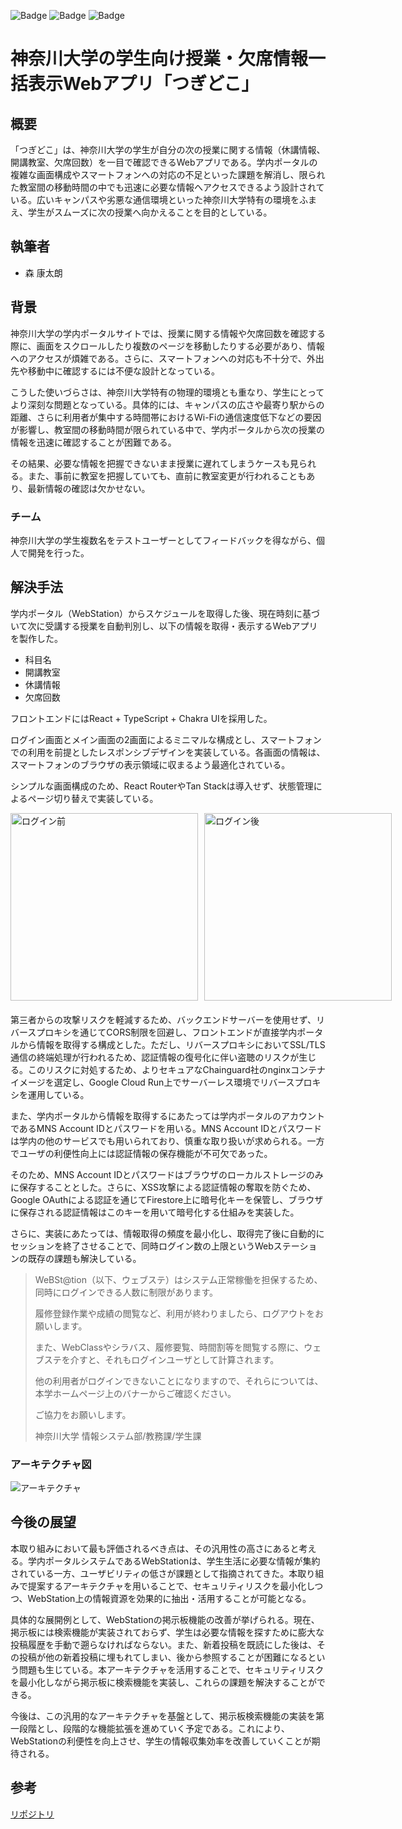 <p>
<!-- DEPLOY_COMMIT -->
<img src="https://img.shields.io/badge/Commit-f6944de-blue?logo=github" alt="Badge">
<!-- /DEPLOY_COMMIT -->
<!-- DEPLOY_DIGEST -->
<img src="https://img.shields.io/badge/Image%20Digest-0a9cde2-green?logo=docker" alt="Badge">
<!-- /DEPLOY_DIGEST -->
<!-- SECURITY_CHECK -->
<img src="https://img.shields.io/badge/Security%20Check-success-green?logo=socket" alt="Badge">
<!-- /SECURITY_CHECK -->
</p>

# 神奈川大学の学生向け授業・欠席情報一括表示Webアプリ「つぎどこ」

## 概要

「つぎどこ」は、神奈川大学の学生が自分の次の授業に関する情報（休講情報、開講教室、欠席回数）を一目で確認できるWebアプリである。学内ポータルの複雑な画面構成やスマートフォンへの対応の不足といった課題を解消し、限られた教室間の移動時間の中でも迅速に必要な情報へアクセスできるよう設計されている。広いキャンパスや劣悪な通信環境といった神奈川大学特有の環境をふまえ、学生がスムーズに次の授業へ向かえることを目的としている。

## 執筆者

- 森 康太朗

## 背景

神奈川大学の学内ポータルサイトでは、授業に関する情報や欠席回数を確認する際に、画面をスクロールしたり複数のページを移動したりする必要があり、情報へのアクセスが煩雑である。さらに、スマートフォンへの対応も不十分で、外出先や移動中に確認するには不便な設計となっている。

こうした使いづらさは、神奈川大学特有の物理的環境とも重なり、学生にとってより深刻な問題となっている。具体的には、キャンパスの広さや最寄り駅からの距離、さらに利用者が集中する時間帯におけるWi-Fiの通信速度低下などの要因が影響し、教室間の移動時間が限られている中で、学内ポータルから次の授業の情報を迅速に確認することが困難である。

その結果、必要な情報を把握できないまま授業に遅れてしまうケースも見られる。また、事前に教室を把握していても、直前に教室変更が行われることもあり、最新情報の確認は欠かせない。

### チーム

神奈川大学の学生複数名をテストユーザーとしてフィードバックを得ながら、個人で開発を行った。

## 解決手法

学内ポータル（WebStation）からスケジュールを取得した後、現在時刻に基づいて次に受講する授業を自動判別し、以下の情報を取得・表示するWebアプリを製作した。

- 科目名
- 開講教室
- 休講情報
- 欠席回数

フロントエンドにはReact + TypeScript + Chakra UIを採用した。

ログイン画面とメイン画面の2画面によるミニマルな構成とし、スマートフォンでの利用を前提としたレスポンシブデザインを実装している。各画面の情報は、スマートフォンのブラウザの表示領域に収まるよう最適化されている。

シンプルな画面構成のため、React RouterやTan Stackは導入せず、状態管理によるページ切り替えで実装している。

<div style="display: flex; gap: 10px; margin-bottom: 20px;">
  <img src="./img/screenshot_before_login.png" alt="ログイン前" width="300">
  <img src="./img/screenshot_after_login.png" alt="ログイン後" width="300">
</div>

第三者からの攻撃リスクを軽減するため、バックエンドサーバーを使用せず、リバースプロキシを通じてCORS制限を回避し、フロントエンドが直接学内ポータルから情報を取得する構成とした。ただし、リバースプロキシにおいてSSL/TLS通信の終端処理が行われるため、認証情報の復号化に伴い盗聴のリスクが生じる。このリスクに対処するため、よりセキュアなChainguard社のnginxコンテナイメージを選定し、Google Cloud Run上でサーバーレス環境でリバースプロキシを運用している。

また、学内ポータルから情報を取得するにあたっては学内ポータルのアカウントであるMNS Account IDとパスワードを用いる。MNS Account IDとパスワードは学内の他のサービスでも用いられており、慎重な取り扱いが求められる。一方でユーザの利便性向上には認証情報の保存機能が不可欠であった。

そのため、MNS Account IDとパスワードはブラウザのローカルストレージのみに保存することとした。さらに、XSS攻撃による認証情報の奪取を防ぐため、Google OAuthによる認証を通じてFirestore上に暗号化キーを保管し、ブラウザに保存される認証情報はこのキーを用いて暗号化する仕組みを実装した。

さらに、実装にあたっては、情報取得の頻度を最小化し、取得完了後に自動的にセッションを終了させることで、同時ログイン数の上限というWebステーションの既存の課題も解決している。

> WeBSt@tion（以下、ウェブステ）はシステム正常稼働を担保するため、同時にログインできる人数に制限があります。
> 
> 履修登録作業や成績の閲覧など、利用が終わりましたら、ログアウトをお願いします。
> 
> また、WebClassやシラバス、履修要覧、時間割等を閲覧する際に、ウェブステを介すと、それもログインユーザとして計算されます。
> 
> 他の利用者がログインできないことになりますので、それらについては、本学ホームページ上のバナーからご確認ください。
> 
> ご協力をお願いします。
> 
> 
> 神奈川大学
> 情報システム部/教務課/学生課

### アーキテクチャ図
![アーキテクチャ](./img/architecture.png "アーキテクチャ")

## 今後の展望

本取り組みにおいて最も評価されるべき点は、その汎用性の高さにあると考える。学内ポータルシステムであるWebStationは、学生生活に必要な情報が集約されている一方、ユーザビリティの低さが課題として指摘されてきた。本取り組みで提案するアーキテクチャを用いることで、セキュリティリスクを最小化しつつ、WebStation上の情報資源を効果的に抽出・活用することが可能となる。

具体的な展開例として、WebStationの掲示板機能の改善が挙げられる。現在、掲示板には検索機能が実装されておらず、学生は必要な情報を探すために膨大な投稿履歴を手動で遡らなければならない。また、新着投稿を既読にした後は、その投稿が他の新着投稿に埋もれてしまい、後から参照することが困難になるという問題も生じている。本アーキテクチャを活用することで、セキュリティリスクを最小化しながら掲示板に検索機能を実装し、これらの課題を解決することができる。

今後は、この汎用的なアーキテクチャを基盤として、掲示板検索機能の実装を第一段階とし、段階的な機能拡張を進めていく予定である。これにより、WebStationの利便性を向上させ、学生の情報収集効率を改善していくことが期待される。

## 参考
[リポジトリ](https://github.com/m-dev672/tugidoko "リポジトリ")
